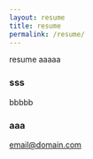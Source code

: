 ```yaml
---
layout: resume
title: resume
permalink: /resume/
---
```


resume aaaaa

### sss

bbbbb


### aaa

[email@domain.com](mailto:email@domain.com)